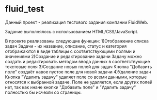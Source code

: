 # fluid_test

Данный проект - реализация тестового задания компании FluidWeb.

Задание выполнялось с использованием HTML/CSS/JavaScript.

В проекте реализованы следующие функции:
1)Отображение списка задач
  Задачи - их название, описание, статус и категория отображаются в виде таблицы с соответствующими полями и значениями
2)Создание и редактирование задачи
  Задачу можно создать и редактировать методом ввода данных в соответствующие текстовые поля
3)Создание новых полей для задач
  Кнопка "Добавить поле" создаёт навое пустое поле для новой задачи
4)Удаление задач
  Кнопка "Удалить задачу" удаляет поле со всеми данными, которые относятся к выбранной задаче.
  Поле не удаляется, если других полей нет, так как иначе кнопки "Добавить поле" и "Удалить задачу" полностью бы исчезли со страницы.
